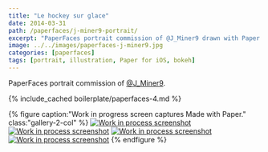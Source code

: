 ```yaml
---
title: "Le hockey sur glace"
date: 2014-03-31
path: /paperfaces/j-miner9-portrait/
excerpt: "PaperFaces portrait commission of @J_Miner9 drawn with Paper for iOS on an iPad."
image: ../../images/paperfaces-j-miner9.jpg
categories: [paperfaces]
tags: [portrait, illustration, Paper for iOS, bokeh]
---
```


PaperFaces portrait commission of [@J_Miner9](https://twitter.com/J_Miner9).

{% include_cached boilerplate/paperfaces-4.md %}

{% figure caption:"Work in progress screen captures Made with Paper." class:"gallery-2-col" %}
[![Work in process screenshot](../../images/paperfaces-j-miner9-process-1-600.jpg)](../../images/paperfaces-j-miner9-process-1-lg.jpg)
[![Work in process screenshot](../../images/paperfaces-j-miner9-process-2-600.jpg)](../../images/paperfaces-j-miner9-process-2-lg.jpg)
[![Work in process screenshot](../../images/paperfaces-j-miner9-process-3-600.jpg)](../../images/paperfaces-j-miner9-process-3-lg.jpg)
[![Work in process screenshot](../../images/paperfaces-j-miner9-process-4-600.jpg)](../../images/paperfaces-j-miner9-process-4-lg.jpg)
{% endfigure %}
